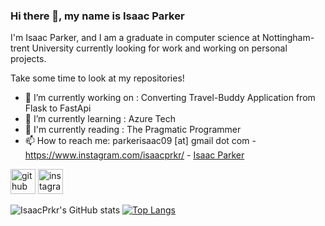 ### Hi there 👋, my name is Isaac Parker
I'm Isaac Parker, and I am a graduate in computer science at Nottingham-trent University currently looking for work and working on personal projects.

Take some time to look at my repositories!

- 🔭 I’m currently working on : Converting Travel-Buddy Application from Flask to FastApi
- 🌱 I’m currently learning : Azure Tech
- 📖 I'm currently reading : The Pragmatic Programmer
- 📫 How to reach me: parkerisaac09 [at] gmail dot com - https://www.instagram.com/isaacprkr/ - [Isaac Parker](https://www.linkedin.com/in/isaac-parker-a1477a179/)


[<img src='https://cdn.jsdelivr.net/npm/simple-icons@3.0.1/icons/github.svg' alt='github' height='40'>](https://github.com/IsaacPrkr)  [<img src='https://cdn.jsdelivr.net/npm/simple-icons@3.0.1/icons/instagram.svg' alt='instagram' height='40'>]([https://www.instagram.com/https://www.instagram.com/isaacprkr//](https://www.instagram.com/isaacprkr/)) 

![IsaacPrkr's GitHub stats](https://github-readme-stats.vercel.app/api?username=IsaacPrkr&show_icons=true&theme=radical) [![Top Langs](https://github-readme-stats.vercel.app/api/top-langs/?username=IsaacPrkr&layout=donut-vertical)](https://github.com/anuraghazra/github-readme-stats)




